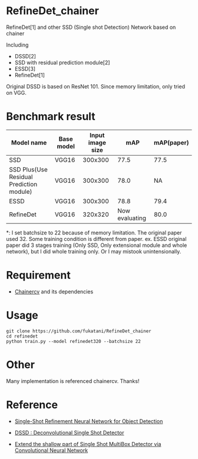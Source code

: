 # RefineDet_chainer
RefineDet[1] and other SSD (Single shot Detection) Network based on chainer

Including

- DSSD[2] 
- SSD with residual prediction module[2]
- ESSD[3]
- RefineDet[1]

Original DSSD is based on ResNet 101.
Since memory limitation, only tried on VGG.

# Benchmark result

|Model name |Base model |Input image size |mAP |mAP(paper)|
|-----------|-----------|-----------------|----|----------|
|SSD |VGG16 |300x300 |77.5|77.5|
|SSD Plus(Use Residual Prediction module) |VGG16 |300x300 |78.0 |NA|
|ESSD |VGG16 |300x300 |78.8 |79.4|
|RefineDet |VGG16 |320x320 |Now evaluating |80.0|

*: I set batchsize to 22 because of memory limitation. The original paper used 32.
Some training condition is different from paper.
ex. ESSD original paper did 3 stages training (Only SSD, Only extensional module and whole network), but I did whole training only.
Or I may mistook unintensionally.

# Requirement

+ [Chainercv](https://github.com/chainer/chainercv) and its dependencies

# Usage

```
git clone https://github.com/fukatani/RefineDet_chainer
cd refinedet
python train.py --model refinedet320 --batchsize 22
```

# Other

Many implementation is referenced chainercv. Thanks!

# Reference


+ [Single-Shot Refinement Neural Network for Object Detection](https://arxiv.org/abs/1711.06897)

+ [DSSD : Deconvolutional Single Shot Detector](https://arxiv.org/abs/1701.06659)

+ [Extend the shallow part of Single Shot MultiBox Detector via Convolutional Neural Network](https://arxiv.org/abs/1801.05918)

